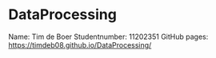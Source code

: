 # DataProcessing

Name: Tim de Boer
Studentnumber: 11202351
GitHub pages: https://timdeb08.github.io/DataProcessing/
